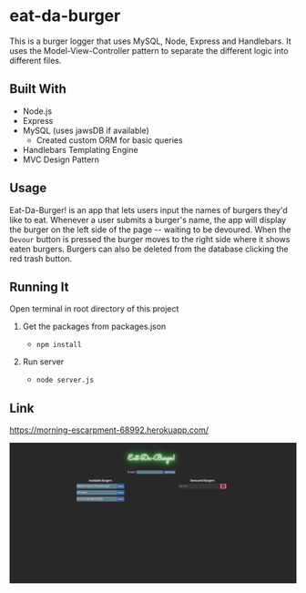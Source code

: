 # eat-da-burger

This is a burger logger that uses MySQL, Node, Express and Handlebars. It uses the Model-View-Controller pattern to separate the different logic into different files.

## Built With

- Node.js
- Express
- MySQL (uses jawsDB if available)
  - Created custom ORM for basic queries
- Handlebars Templating Engine
- MVC Design Pattern

## Usage

Eat-Da-Burger! is an app that lets users input the names of burgers they'd like to eat.
Whenever a user submits a burger's name, the app will display the burger on the left side of the page -- waiting to be devoured. When the `Devour` button is pressed the burger moves to the right side where it shows eaten burgers. Burgers can also be deleted from the database clicking the red trash button.

## Running It

Open terminal in root directory of this project

1. Get the packages from packages.json

   - `npm install`

2. Run server
   - `node server.js`

## Link

https://morning-escarpment-68992.herokuapp.com/

![Picture of website](public/assets/img/eat-da-burger_app.PNG)
